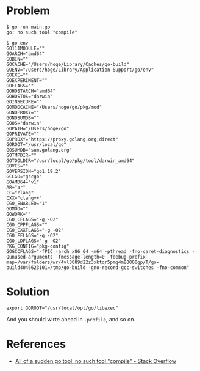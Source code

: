 # Problem
```
$ go run main.go 
go: no such tool "compile"
```

```
$ go env
GO111MODULE=""
GOARCH="amd64"
GOBIN=""
GOCACHE="/Users/hoge/Library/Caches/go-build"
GOENV="/Users/hoge/Library/Application Support/go/env"
GOEXE=""
GOEXPERIMENT=""
GOFLAGS=""
GOHOSTARCH="amd64"
GOHOSTOS="darwin"
GOINSECURE=""
GOMODCACHE="/Users/hoge/go/pkg/mod"
GONOPROXY=""
GONOSUMDB=""
GOOS="darwin"
GOPATH="/Users/hoge/go"
GOPRIVATE=""
GOPROXY="https://proxy.golang.org,direct"
GOROOT="/usr/local/go"
GOSUMDB="sum.golang.org"
GOTMPDIR=""
GOTOOLDIR="/usr/local/go/pkg/tool/darwin_amd64"
GOVCS=""
GOVERSION="go1.19.2"
GCCGO="gccgo"
GOAMD64="v1"
AR="ar"
CC="clang"
CXX="clang++"
CGO_ENABLED="1"
GOMOD=""
GOWORK=""
CGO_CFLAGS="-g -O2"
CGO_CPPFLAGS=""
CGO_CXXFLAGS="-g -O2"
CGO_FFLAGS="-g -O2"
CGO_LDFLAGS="-g -O2"
PKG_CONFIG="pkg-config"
GOGCCFLAGS="-fPIC -arch x86_64 -m64 -pthread -fno-caret-diagnostics -Qunused-arguments -fmessage-length=0 -fdebug-prefix-map=/var/folders/wr/4vl3089d22z3xktqr5pmg4m80000gp/T/go-build4046623101=/tmp/go-build -gno-record-gcc-switches -fno-common"
```

# Solution
```
export GOROOT="/usr/local/opt/go/libexec"
```
And you should wirte ahead in `.profile`, and so on.

# References
* [All of a sudden go tool: no such tool "compile" - Stack Overflow](https://stackoverflow.com/questions/51182422/all-of-a-sudden-go-tool-no-such-tool-compile)